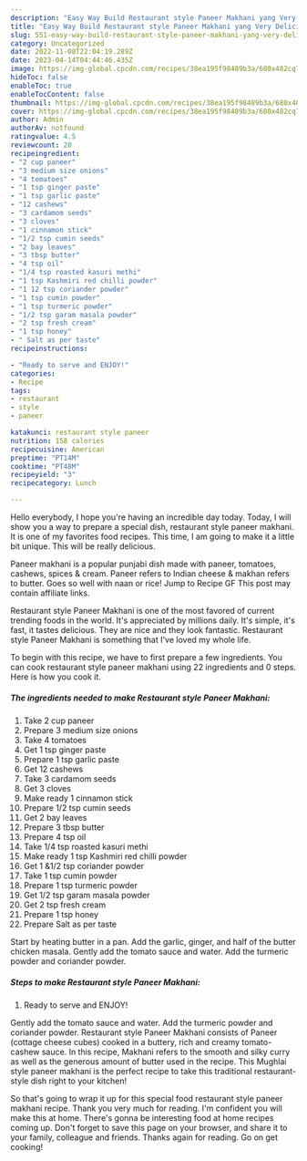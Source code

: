 ```yaml
---
description: "Easy Way Build Restaurant style Paneer Makhani yang Very Delicious"
title: "Easy Way Build Restaurant style Paneer Makhani yang Very Delicious"
slug: 551-easy-way-build-restaurant-style-paneer-makhani-yang-very-delicious
category: Uncategorized
date: 2022-11-08T22:04:19.289Z
date: 2023-04-14T04:44:46.435Z
image: https://img-global.cpcdn.com/recipes/38ea195f98489b3a/680x482cq70/restaurant-style-paneer-makhani-recipe-main-photo.jpg
hideToc: false
enableToc: true
enableTocContent: false
thumbnail: https://img-global.cpcdn.com/recipes/38ea195f98489b3a/680x482cq70/restaurant-style-paneer-makhani-recipe-main-photo.jpg
cover: https://img-global.cpcdn.com/recipes/38ea195f98489b3a/680x482cq70/restaurant-style-paneer-makhani-recipe-main-photo.jpg
author: Admin
authorAv: notfound
ratingvalue: 4.5
reviewcount: 20
recipeingredient:
- "2 cup paneer"
- "3 medium size onions"
- "4 tomatoes"
- "1 tsp ginger paste"
- "1 tsp garlic paste"
- "12 cashews"
- "3 cardamom seeds"
- "3 cloves"
- "1 cinnamon stick"
- "1/2 tsp cumin seeds"
- "2 bay leaves"
- "3 tbsp butter"
- "4 tsp oil"
- "1/4 tsp roasted kasuri methi"
- "1 tsp Kashmiri red chilli powder"
- "1 12 tsp coriander powder"
- "1 tsp cumin powder"
- "1 tsp turmeric powder"
- "1/2 tsp garam masala powder"
- "2 tsp fresh cream"
- "1 tsp honey"
- " Salt as per taste"
recipeinstructions:

- "Ready to serve and ENJOY!"
categories:
- Recipe
tags:
- restaurant
- style
- paneer

katakunci: restaurant style paneer 
nutrition: 158 calories
recipecuisine: American
preptime: "PT14M"
cooktime: "PT48M"
recipeyield: "3"
recipecategory: Lunch

---
```



Hello everybody, I hope you're having an incredible day today. Today, I will show you a way to prepare a special dish, restaurant style paneer makhani. It is one of my favorites food recipes. This time, I am going to make it a little bit unique. This will be really delicious.

Paneer makhani is a popular punjabi dish made with paneer, tomatoes, cashews, spices &amp; cream. Paneer refers to Indian cheese &amp; makhan refers to butter. Goes so well with naan or rice! Jump to Recipe GF This post may contain affiliate links.

Restaurant style Paneer Makhani is one of the most favored of current trending foods in the world. It's appreciated by millions daily. It's simple, it's fast, it tastes delicious. They are nice and they look fantastic. Restaurant style Paneer Makhani is something that I've loved my whole life.


To begin with this recipe, we have to first prepare a few ingredients. You can cook restaurant style paneer makhani using 22 ingredients and 0 steps. Here is how you cook it.

<!--inarticleads1-->

##### The ingredients needed to make Restaurant style Paneer Makhani:

1. Take 2 cup paneer
1. Prepare 3 medium size onions
1. Take 4 tomatoes
1. Get 1 tsp ginger paste
1. Prepare 1 tsp garlic paste
1. Get 12 cashews
1. Take 3 cardamom seeds
1. Get 3 cloves
1. Make ready 1 cinnamon stick
1. Prepare 1/2 tsp cumin seeds
1. Get 2 bay leaves
1. Prepare 3 tbsp butter
1. Prepare 4 tsp oil
1. Take 1/4 tsp roasted kasuri methi
1. Make ready 1 tsp Kashmiri red chilli powder
1. Get 1 &amp;1/2 tsp coriander powder
1. Take 1 tsp cumin powder
1. Prepare 1 tsp turmeric powder
1. Get 1/2 tsp garam masala powder
1. Get 2 tsp fresh cream
1. Prepare 1 tsp honey
1. Prepare  Salt as per taste


Start by heating butter in a pan. Add the garlic, ginger, and half of the butter chicken masala. Gently add the tomato sauce and water. Add the turmeric powder and coriander powder. 

<!--inarticleads2-->

##### Steps to make Restaurant style Paneer Makhani:


1. Ready to serve and ENJOY!

Gently add the tomato sauce and water. Add the turmeric powder and coriander powder. Restaurant style Paneer Makhani consists of Paneer (cottage cheese cubes) cooked in a buttery, rich and creamy tomato-cashew sauce. In this recipe, Makhani refers to the smooth and silky curry as well as the generous amount of butter used in the recipe. This Mughlai style paneer makhani is the perfect recipe to take this traditional restaurant-style dish right to your kitchen! 

So that's going to wrap it up for this special food restaurant style paneer makhani recipe. Thank you very much for reading. I'm confident you will make this at home. There's gonna be interesting food at home recipes coming up. Don't forget to save this page on your browser, and share it to your family, colleague and friends. Thanks again for reading. Go on get cooking!
